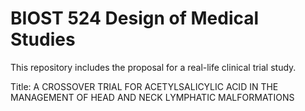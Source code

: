 # BIOST 524 Design of Medical Studies
This repository includes the proposal for a real-life clinical trial study.

Title: A CROSSOVER TRIAL FOR ACETYLSALICYLIC ACID IN THE MANAGEMENT OF HEAD AND NECK LYMPHATIC MALFORMATIONS
